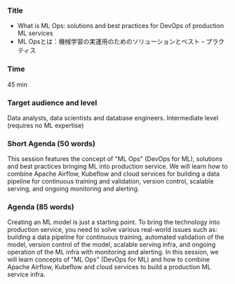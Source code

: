### Title

- What is ML Ops: solutions and best practices for DevOps of production ML services 
- ML Opsとは：機械学習の実運用のためのソリューションとベスト・プラクティス

### Time

45 min

### Target audience and level

Data analysts, data scientists and database engineers. Intermediate level (requires no ML expertise)

### Short Agenda (50 words)
This session features the concept of "ML Ops" (DevOps for ML), solutions and best practices bringing ML into production service. We will learn how to combine Apache Airflow, Kubeflow and cloud services for building a data pipeline for continuous training and validation, version control, scalable serving, and ongoing monitoring and alerting.

### Agenda (85 words)

Creating an ML model is just a starting point. To bring the technology into production service, you need to solve various real-world issues such as: building a data pipeline for continuous training, automated validation of the model, version control of the model, scalable serving infra, and ongoing operation of the ML infra with monitoring and alerting. In this session, we will learn concepts of "ML Ops" (DevOps for ML) and how to combine Apache Airflow, Kubeflow and cloud services to build a production ML service infra.


